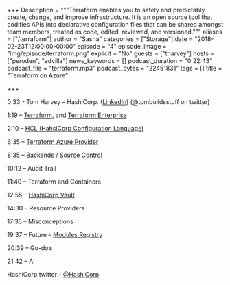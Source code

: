 ﻿+++
Description = """Terraform enables you to safely and predictably create, change, and improve infrastructure. It is an open source tool that codifies APIs into declarative configuration files that can be shared amongst team members, treated as code, edited, reviewed, and versioned."""
aliases = ["/terraform"]
author = "Sasha"
categories = ["Storage"]
date = "2018-02-23T12:00:00-00:00"
episode = "4"
episode_image = "img/episode/terraform.png"
explicit = "No"
guests = ["tharvey"]
hosts = ["peroden", "edvilla"]
news_keywords = []
podcast_duration = "0:22:43"
podcast_file = "terraform.mp3"
podcast_bytes = "22451831"
tags = []
title = "Terraform on Azure"



+++

0:33 - Tom Harvey – HashiCorp. (<a target="_blank" 
href="https://www.linkedin.com/in/tombuildsstuff/">LinkedIn</a>)
(@tombuildsstuff on twitter)

1:19 – <a target="_blank" 
href="https://www.terraform.io/docs/providers/azurerm/">Terraform</a>, and <a
href="https://www.hashicorp.com/products/terraform">Terraform Enterprise</a>

2:10 – <a target="_blank"  href="https://github.com/hashicorp/hcl">HCL
(HahsiCorp Configuration Language)</a>

6:35 – <a target="_blank" 
href="https://www.terraform.io/docs/providers/azurerm/">Terraform Azure
Provider</a>

8:35 – Backends / Source Control

10:12 – Audit Trail

11:40 – Terraform and Containers

12:55 – <a target="_blank"  href="https://www.hashicorp.com/products/vault">HashiCorp
Vault</a>

14:30 – Resource Providers

17:35 – Misconceptions

19:37 – Future – <a target="_blank"  href="http://registry.terraform.io">Modules
Registry</a>

20:39 – Go-do’s

21:42 – AI

HashiCorp twitter - <a target="_blank"  href="https://twitter.com/hashicorp">@HashiCorp</a>
